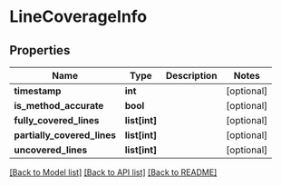 # LineCoverageInfo

## Properties
Name | Type | Description | Notes
------------ | ------------- | ------------- | -------------
**timestamp** | **int** |  | [optional] 
**is_method_accurate** | **bool** |  | [optional] 
**fully_covered_lines** | **list[int]** |  | [optional] 
**partially_covered_lines** | **list[int]** |  | [optional] 
**uncovered_lines** | **list[int]** |  | [optional] 

[[Back to Model list]](../README.md#documentation-for-models) [[Back to API list]](../README.md#documentation-for-api-endpoints) [[Back to README]](../README.md)


